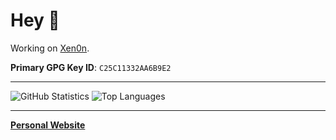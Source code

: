 # Hey 👋

Working on [Xen0n](https://github.com/Xen0n-XE).

**Primary GPG Key ID**: `C25C11332AA6B9E2`

---

![GitHub Statistics](https://github-readme-stats.vercel.app/api?username=lthon09&theme=jolly&show_icons=true)
![Top Languages](https://github-readme-stats.vercel.app/api/top-langs/?username=lthon09&theme=jolly&layout=compact)

---

[**Personal Website**](https://lthon09.eu.org)
